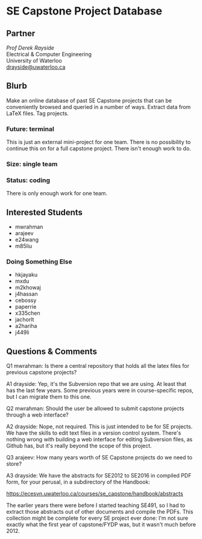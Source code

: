 # SE Capstone Project Database

## Partner
_Prof Derek Rayside_  
Electrical & Computer Engineering  
University of Waterloo  
drayside@uwaterloo.ca  


## Blurb

Make an online database of past SE Capstone projects that can be
conveniently browsed and queried in a number of ways. Extract data
from LaTeX files. Tag projects.

### Future: terminal

This is just an external mini-project for one team. There is no possibility to
continue this on for a full capstone project. There isn't enough work
to do. 

### Size: single team
### Status: coding

There is only enough work for one team.

## Interested Students
* mwrahman
* arajeev
* e24wang
* m85liu
### Doing Something Else
* hkjayaku
* mxdu
* m2khowaj
* j4hassan
* cebossy
* paperrie
* x335chen
* jachorlt
* a2hariha
* j449li

## Questions & Comments

Q1 mwrahman: Is there a central repository that holds all the latex files for previous capstone projects?

A1 drayside: Yep, it's the Subversion repo that we are using. At least
that has the last few years. Some previous years were in
course-specific repos, but I can migrate them to this one.

Q2 mwrahman: Should the user be allowed to submit capstone projects through a web interface?

A2 drayside: Nope, not required. This is just intended to be for SE projects. We
have the skills to edit text files in a version control system.
There's nothing wrong with building a web interface for editing
Subversion files, as Github has, but it's really beyond the scope of
this project.

Q3 arajeev: How many years worth of SE Capstone projects do we need to store?

A3 drayside: We have the abstracts for SE2012 to SE2016 in compiled
PDF form, for your perusal, in a subdirectory of the Handbook:

https://ecesvn.uwaterloo.ca/courses/se_capstone/handbook/abstracts

The earlier years there were before I started teaching SE491, so I had
to extract those abstracts out of other documents and compile the
PDFs. This collection might be complete for every SE project ever
done: I'm not sure exactly what the first year of capstone/FYDP was,
but it wasn't much before 2012.
